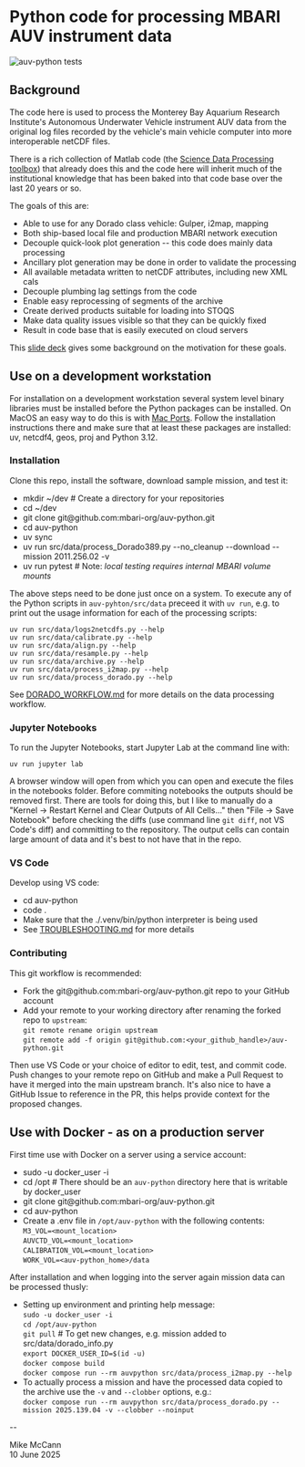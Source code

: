 # Python code for processing MBARI AUV instrument data

![auv-python tests](https://github.com/mbari-org/auv-python/actions/workflows/ci.yml/badge.svg)

## Background ###
The code here is used to process the Monterey Bay Aquarium Research
Institute's Autonomous Underwater Vehicle instrument AUV data from
the original log files recorded by the vehicle's main vehicle
computer into more interoperable netCDF files.

There is a rich collection of Matlab code (the [Science Data Processing
toolbox](https://docs.mbari.org/internal/se-ie-doc/systems/auvctd/auv-science-data-processing/))
that already does this and the code here will inherit much of the
institutional knowledge that has been baked into that code base over the
last 20 years or so.

The goals of this are:

* Able to use for any Dorado class vehicle: Gulper, i2map, mapping
* Both ship-based local file and production MBARI network execution
* Decouple quick-look plot generation -- this code does mainly data processing
* Ancillary plot generation may be done in order to validate the processing
* All available metadata written to netCDF attributes, including new XML cals
* Decouple plumbing lag settings from the code
* Enable easy reprocessing of segments of the archive
* Create derived products suitable for loading into STOQS
* Make data quality issues visible so that they can be quickly fixed
* Result in code base that is easily executed on cloud servers

This [slide deck](https://docs.google.com/presentation/d/1pYqrfa3pJw4KtgGbZMKW7zjr9cESR3GjoSUNJWJh2UY/edit?usp=sharing)
gives some background on the motivation for these goals.

## Use on a development workstation ###

For installation on a development workstation several system level binary
libraries must be installed before the Python packages can be installed. 
On MacOS an easy way to do this is with [Mac Ports](https://www.macports.org/).
Follow the installation instructions there and make sure that at least these packages
are installed: uv, netcdf4, geos, proj and Python 3.12.

### Installation ###
Clone this repo, install the software, download sample mission, and test it:   
* mkdir ~/dev   # Create a directory for your repositories
* cd ~/dev
* git clone git&#xFEFF;@github.com:mbari-org/auv-python.git
* cd auv-python
* uv sync
* uv run src/data/process_Dorado389.py --no_cleanup --download --mission 2011.256.02 -v
* uv run pytest  # Note: _local testing requires internal MBARI volume mounts_

The above steps need to be done just once on a system. To execute any
of the Python scripts in `auv-pyhton/src/data` preceed it with `uv run`, e.g. to 
print out the usage information for each of the processing scripts:   

    uv run src/data/logs2netcdfs.py --help  
    uv run src/data/calibrate.py --help  
    uv run src/data/align.py --help  
    uv run src/data/resample.py --help  
    uv run src/data/archive.py --help  
    uv run src/data/process_i2map.py --help  
    uv run src/data/process_dorado.py --help  

See [DORADO_WORKFLOW.md](DORADO_WORKFLOW.md) for more details on the data processing workflow.

### Jupyter Notebooks ###
To run the Jupyter Notebooks, start Jupyter Lab at the command line with:

`uv run jupyter lab`  

A browser window will open from which you can open and execute the files in
the notebooks folder. Before commiting notebooks the outputs should be removed
first. There are tools for doing this, but I like to manually do a "Kernel → 
Restart Kernel and Clear Outputs of All Cells..." then "File → Save Notebook" 
before checking the diffs (use command line `git diff`, not VS Code's diff) and
committing to the repository. The output cells
can contain large amount of data and it's best to not have that in the repo.

### VS Code ###
Develop using VS code:
* cd auv-python
* code .
* Make sure that the ./.venv/bin/python interpreter is being used
* See [TROUBLESHOOTING.md](TROUBLESHOOTING.md) for more details

### Contributing ###
This git workflow is recommended:
* Fork the git﻿@github.com:mbari-org/auv-python.git repo to your GitHub account
* Add your remote to your working directory after renaming the forked repo to `upstream`:   
    `git remote rename origin upstream`  
    `git remote add -f origin git﻿@github.com:<your_github_handle>/auv-python.git`   

Then use VS Code or your choice of editor to edit, test, and commit code. 
Push changes to your remote repo on GitHub and make a Pull Request to have
it merged into the main upstream branch. It's also nice to have a GitHub Issue
to reference in the PR, this helps provide context for the proposed changes.


## Use with Docker - as on a production server ###

First time use with Docker on a server using a service account:
* sudo -u docker_user -i
* cd /opt   # There should be an `auv-python` directory here that is writable by docker_user 
* git clone git&#xFEFF;@github.com:mbari-org/auv-python.git
* cd auv-python
* Create a .env file in `/opt/auv-python` with the following contents:   
    `M3_VOL=<mount_location>`   
    `AUVCTD_VOL=<mount_location>`   
    `CALIBRATION_VOL=<mount_location>`   
    `WORK_VOL=<auv-python_home>/data`   

After installation and when logging into the server again mission data can be processed thusly:
* Setting up environment and printing help message:   
    `sudo -u docker_user -i`  
    `cd /opt/auv-python`     
    `git pull`      # To get new changes, e.g. mission added to src/data/dorado_info.py   
    `export DOCKER_USER_ID=$(id -u)`  
    `docker compose build`   
    `docker compose run --rm auvpython src/data/process_i2map.py --help`   
* To actually process a mission and have the processed data copied to the archive use the `-v` and `--clobber` options, e.g.:   
    `docker compose run --rm auvpython src/data/process_dorado.py --mission 2025.139.04 -v --clobber --noinput`   


--

Mike McCann  
10 June 2025
